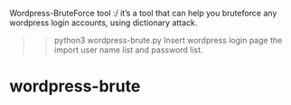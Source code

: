 Wordpress-BruteForce tool :/
it’s a tool that can help you bruteforce any wordpress login accounts, using dictionary attack.


>> python3 wordpress-brute.py
Insert wordpress login page the import user name list and password list.


# wordpress-brute
